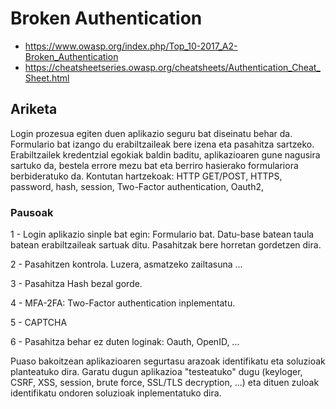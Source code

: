 # Broken Authentication

- https://www.owasp.org/index.php/Top_10-2017_A2-Broken_Authentication
- https://cheatsheetseries.owasp.org/cheatsheets/Authentication_Cheat_Sheet.html

## Ariketa

Login prozesua egiten duen aplikazio seguru bat diseinatu behar da. Formulario bat izango du erabiltzaileak bere izena eta pasahitza sartzeko. Erabiltzailek kredentzial egokiak baldin baditu, aplikazioaren gune nagusira sartuko da, bestela errore mezu bat eta berriro hasierako formulariora berbideratuko da. Kontutan hartzekoak: HTTP GET/POST, HTTPS, password, hash, session, Two-Factor authentication, Oauth2, 

### Pausoak

1 - Login aplikazio sinple bat egin: Formulario bat. Datu-base batean taula batean erabiltzaileak sartuak ditu. Pasahitzak bere horretan gordetzen dira.

2 - Pasahitzen kontrola. Luzera, asmatzeko zailtasuna ...

3 - Pasahitza Hash bezal gorde.

4 - MFA-2FA: Two-Factor authentication inplementatu.

5 - CAPTCHA

6 - Pasahitza behar ez duten loginak: Oauth, OpenID, ...

Puaso bakoitzean aplikazioaren segurtasu arazoak identifikatu eta soluzioak planteatuko dira. Garatu dugun aplikazioa "testeatuko" dugu (keyloger, CSRF, XSS, session, brute force, SSL/TLS decryption, ...) eta dituen zuloak identifikatu ondoren soluzioak inplementatuko dira. 
